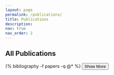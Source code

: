 ```yaml
---
layout: page
permalink: /publications/
title: Publications
description: 
nav: true
nav_order: 2
---
```

<div class="publications">
<h2 class="category">All Publications</h2>
  {% bibliography -f papers -q @* %}
  <button class="show-more" id="show-more-btn">
      Show More
  </button>
</div>


<script>
/*
  Reveal more publications on button click
*/
document.addEventListener('DOMContentLoaded', function() {
  const publicationContainer = document.querySelector('.publications');
  const showMoreBtn = document.getElementById('show-more-btn');
  const publicationItems = publicationContainer.querySelectorAll('.item');
  const numItemsToShow = 10;
  let currentVisibleIndex = 0;

  if (showMoreBtn && publicationContainer) {
    function showMoreItems() {
      const nextVisibleIndex = currentVisibleIndex + numItemsToShow;

      for (let i = currentVisibleIndex; i < nextVisibleIndex && i < publicationItems.length; i++) {
        publicationItems[i].style.display = 'block';
      }

      currentVisibleIndex = nextVisibleIndex;

      if (currentVisibleIndex >= publicationItems.length) {
        showMoreBtn.style.display = 'none';
      }
    }

    showMoreBtn.addEventListener('click', showMoreItems);
    // display first items
    showMoreItems();
    
    // only show button after first items have been displayed
    if (currentVisibleIndex < publicationItems.length) {
        showMoreBtn.style.display = 'block';
    }
    
  }
});
</script>